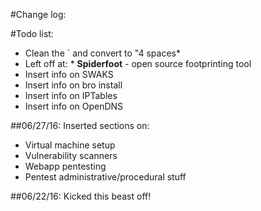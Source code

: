 #Change log:

#Todo list:
* Clean the ` and convert to "4 spaces*
 * Left off at: * **Spiderfoot** - open source footprinting tool
* Insert info on SWAKS
* Insert info on bro install
* Insert info on IPTables
* Insert info on OpenDNS

##06/27/16: 
Inserted sections on:
* Virtual machine setup
* Vulnerability scanners
* Webapp pentesting
* Pentest administrative/procedural stuff

##06/22/16: 
Kicked this beast off!
